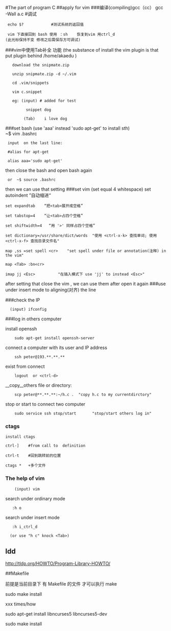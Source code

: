#The part of program C
##apply for vim
###编译(compiling)gcc（cc）
     gcc -Wall a.c      #调试

     echo $?            #测试系统的返回值

     vim 下直接回到 bash 使用 ：sh    恢复到vim 用ctrl_d
    (此光标保持不变 修改之后需保存方可调试)

###vim中使用Tab补全 功能
(the substance of install the vim plugin is that put plugin behind /home/akaedu )
      
       download the snipmate.zip

       unzip snipmate.zip -d ~/.vim

       cd .vim/snippets

       vim c.snippet

       eg: (input) # added for test
                     
		     snippet dog

		    (Tab)    i love dog

###set bash
(use 'aaa' instead 'sudo apt-get' to install sth)     
     ~$ vim .bashrc

     input  on the last line:

     #alias for apt-get

     alias aaa='sudo apt-get'

then close the bash and open bash again

     or  ~$ source .bashrc 

then  we can use that setting
###set vim
(set <tab> equal 4 whitespace)
    set autoindent   ”自动缩进“
    
    set expandtab    “把<tab>展开成空格”
    
    set tabstop=4    “让<tab>占四个空格”

    set shiftwidth=4   “用 '>' 同样占四个空格”

    set dictionary=/usr/share/dict/words  "使用 <ctrl-x-k> 查找单词; 使用 <ctrl-x-f> 查找目录文件名"

    map ,ss =set spell <cr>    "set spell under file or annotation(注释) in the vim"
    
    map <Tab> :bn<cr>           

    imap jj <Esc>          "在插入模式下 use 'jj' to instead <Esc>"

after setting that close the vim , we can use them after open it again
###use <ctrl-t>  <ctrl-d> under insert mode to aligning(对齐) the line 

###check the IP

      (input) ifconfig
###log in others computer

install openssh

        sudo apt-get install openssh-server

connect a computer with its user and IP address

        ssh peter@193.**.**.**

exist from connect

        logout  or <ctrl-d>

__copy__others file or directory:
        
        scp peter@**.**.**:~/h.c .  "copy h.c to my currentdirctory"

stop or start to connect two computer

        sudo service ssh stop/start       "stop/start others log in"

### ctags

    install ctags

    ctrl-]    #from call to  definition    

    ctrl-t    #回到跳转前的位置 

    ctags *   +多个文件    
### The help of vim
        
        (input) vim

search under ordinary mode  
      
       :h o    

search under insert mode

       :h i_ctrl_d

      (or use "h c" knock <Tab>)
## ldd

http://tldp.org/HOWTO/Program-Library-HOWTO/

##Makefile

 前提是当前目录下 有 Makefile 的文件  才可以执行 make
 
 sudo make install

 xxx times/how

sudo apt-get install libncurses5 libncurses5-dev

sudo make install



